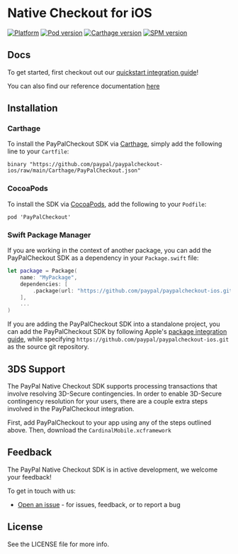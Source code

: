 # Native Checkout for iOS

[![Platform](https://img.shields.io/cocoapods/p/PayPalCheckout)](https://paypal.github.io/mobile-checkout-docs/ios/reference/)
[![Pod version](https://img.shields.io/cocoapods/v/PayPalCheckout?color=brightgreen&label=pod)](https://github.com/CocoaPods/CocoaPods)
[![Carthage version](https://img.shields.io/cocoapods/v/PayPalCheckout?color=brightgreen&label=Carthage)](https://github.com/Carthage/Carthage)
[![SPM version](https://img.shields.io/cocoapods/v/PayPalCheckout?color=brightgreen&label=SPM)](https://github.com/apple/swift-package-manager)

## Docs

To get started, first checkout out our [quickstart integration guide](https://developer.paypal.com/docs/business/native-checkout/ios/)!

You can also find our reference documentation [here](https://paypal.github.io/mobile-checkout-docs/ios/reference/)

## Installation

### Carthage

To install the PayPalCheckout SDK via [Carthage](https://github.com/Carthage/Carthage), simply add the following line to your `Cartfile`:
```
binary "https://github.com/paypal/paypalcheckout-ios/raw/main/Carthage/PayPalCheckout.json" 
```
### CocoaPods
To install the SDK via [CocoaPods](https://cocoapods.org/), add the following to your `Podfile`:
```
pod 'PayPalCheckout'
```

### Swift Package Manager
If you are working in the context of another package, you can add the PayPalCheckout SDK as a dependency in your `Package.swift` file: 
```swift
let package = Package(
    name: "MyPackage",
    dependencies: [
        .package(url: "https://github.com/paypal/paypalcheckout-ios.git", from: "0.104.0"),
    ],
    ...
)
```
If you are adding the PayPalCheckout SDK into a standalone project, you can add the PayPalCheckout SDK by following Apple's [package integration guide](https://developer.apple.com/documentation/xcode/adding_package_dependencies_to_your_app), while specifying `https://github.com/paypal/paypalcheckout-ios.git` as the source git repository.

## 3DS Support
The PayPal Native Checkout SDK supports processing transactions that involve resolving 3D-Secure contingencies. In order to enable 3D-Secure contingency resolution for your users, there are a couple extra steps involved in the PayPalCheckout integration. 

First, add PayPalCheckout to your app using any of the steps outlined above. Then, download the `CardinalMobile.xcframework`

## Feedback
The PayPal Native Checkout SDK is in active development, we welcome your feedback!

To get in touch with us:
*  [Open an issue](https://github.com/paypal/paypalcheckout-ios/issues) - for issues, feedback, or to report a bug


## License

See the LICENSE file for more info.
